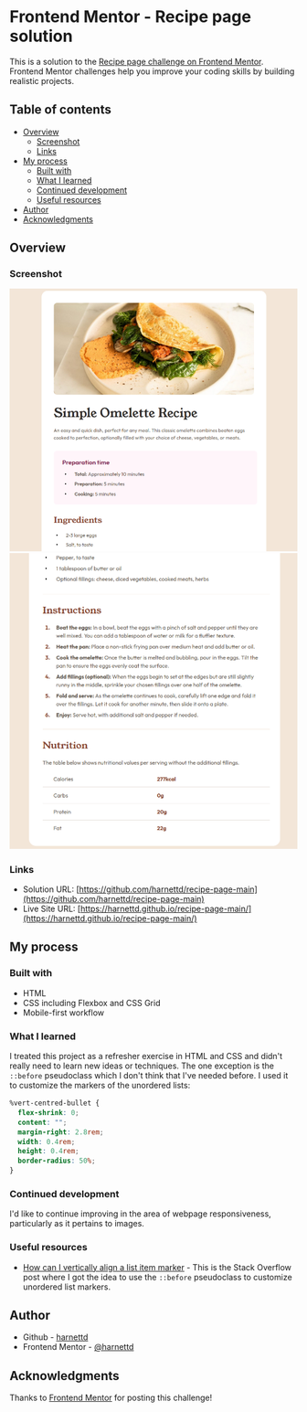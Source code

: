 # Frontend Mentor - Recipe page solution

This is a solution to the [Recipe page challenge on Frontend Mentor](https://www.frontendmentor.io/challenges/recipe-page-KiTsR8QQKm). Frontend Mentor challenges help you improve your coding skills by building realistic projects.

## Table of contents

- [Overview](#overview)
  - [Screenshot](#screenshot)
  - [Links](#links)
- [My process](#my-process)
  - [Built with](#built-with)
  - [What I learned](#what-i-learned)
  - [Continued development](#continued-development)
  - [Useful resources](#useful-resources)
- [Author](#author)
- [Acknowledgments](#acknowledgments)

## Overview

### Screenshot

![Top of desktop recipe card](./assets/images/Desktop-Screenshot-1.png)
![Bottom of desktop recipe card](./assets/images/Desktop-Screenshot-2.png)

### Links

- Solution URL: [https://github.com/harnettd/recipe-page-main](https://github.com/harnettd/recipe-page-main)
- Live Site URL: [https://harnettd.github.io/recipe-page-main/](https://harnettd.github.io/recipe-page-main/)

## My process

### Built with

- HTML
- CSS including Flexbox and CSS Grid
- Mobile-first workflow

### What I learned

I treated this project as a refresher exercise in HTML and CSS and didn't really need to learn new ideas or techniques. The one exception is the `::before` pseudoclass which I don't think that I've needed before. I used it to customize the markers of the unordered lists:  

```css
%vert-centred-bullet {
  flex-shrink: 0;
  content: "";
  margin-right: 2.8rem;
  width: 0.4rem;
  height: 0.4rem;
  border-radius: 50%;
}
```

### Continued development

I'd like to continue improving in the area of webpage responsiveness, particularly as it pertains to images.

### Useful resources

- [How can I vertically align a list item marker](https://stackoverflow.com/questions/69874236/how-can-i-vertically-align-a-list-item-marker#69874584) - This is the Stack Overflow post where I got the idea to use the `::before` pseudoclass to customize unordered list markers.

## Author

- Github - [harnettd](https://github.com/harnettd)
- Frontend Mentor - [@harnettd](https://www.frontendmentor.io/profile/harnettd)

## Acknowledgments

Thanks to [Frontend Mentor](https://www.frontendmentor.io/) for posting this challenge!
